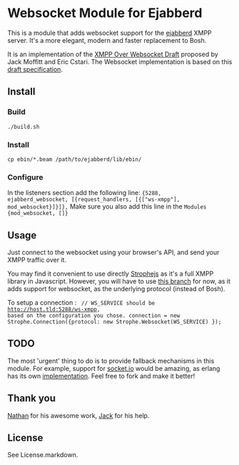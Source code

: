 # Websocket Module for Ejabberd

This is a module that adds websocket support for the [ejabberd](http://www.ejabberd.im/) XMPP server. It's a more elegant, modern and faster replacement to Bosh.

It is an implementation of the [XMPP Over Websocket Draft](http://tools.ietf.org/html/draft-moffitt-xmpp-over-websocket-00) proposed by Jack Moffitt and Eric Cstari. The Websocket implementation is based on this [draft specification](http://tools.ietf.org/html/draft-ietf-hybi-thewebsocketprotocol-03).

## Install

### Build
<code>./build.sh</code>

### Install
<code>cp ebin/*.beam /path/to/ejabberd/lib/ebin/</code>

### Configure
In the listeners section add the following line:
<code>{5288, ejabberd_websocket, [{request_handlers, [{["ws-xmpp"], mod_websocket}]}]},</code>
Make sure you also add this line in the <code>Modules</code>
<code>{mod_websocket, []}</code>
		
		
## Usage

Just connect to the websocket using your browser's API, and send your XMPP traffic over it.

You may find it convenient to use directly [Strophejs](https://github.com/metajack/strophejs) as it's a full XMPP library in Javascript. However, you will have to use [this branch](https://github.com/superfeedr/strophejs) for now, as it adds support for websocket, as the underlying protocol (instead of Bosh).

To setup a connection :	
<code>
	// WS_SERVICE should be http://host.tld:5288/ws-xmpp, based on the configuration you chose.
	connection = new Strophe.Connection({protocol: new Strophe.Websocket(WS_SERVICE) }); 
</code>


## TODO

The most 'urgent' thing to do is to provide fallback mechanisms in this module. For example, support for [socket.io](http://socket.io/) would be amazing, as erlang has its own [implementation](https://github.com/yrashk/socket.io-erlang). Feel free to fork and make it better!		

## Thank you

[Nathan](http://unclenaynay.com/) for his awesome work, [Jack](http://metajack.im/) for his help. 

## License

See License.markdown.
